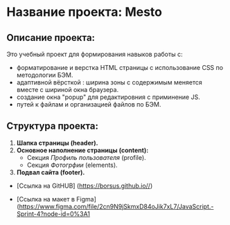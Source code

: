 # Название проекта: Mesto

## Описание проекта:

Это учебный проект для формирования навыков работы с:

- форматирование и верстка HTML страницы с использование CSS по методологии БЭМ.
- адаптивной вёрсткой : ширина зоны с содержимым меняется вместе с шириной окна браузера.
- создание окна "popup" для редактировния с приминение JS.
- путей к файлам и организацией файлов по БЭМ.

## Структура проекта:

1. **Шапка страницы (header).**
2. **Основное наполнение страницы (content):**
   - Секция _Профиль пользователя_ (profile).
   - Секция _Фотогрфии_ (elements).
3. **Подвал сайта (footer).**

- [Ссылка на GitHUB] (https://borsus.github.io//)

- [Ссылка на макет в Figma](https://www.figma.com/file/2cn9N9jSkmxD84oJik7xL7/JavaScript.-Sprint-4?node-id=0%3A1
